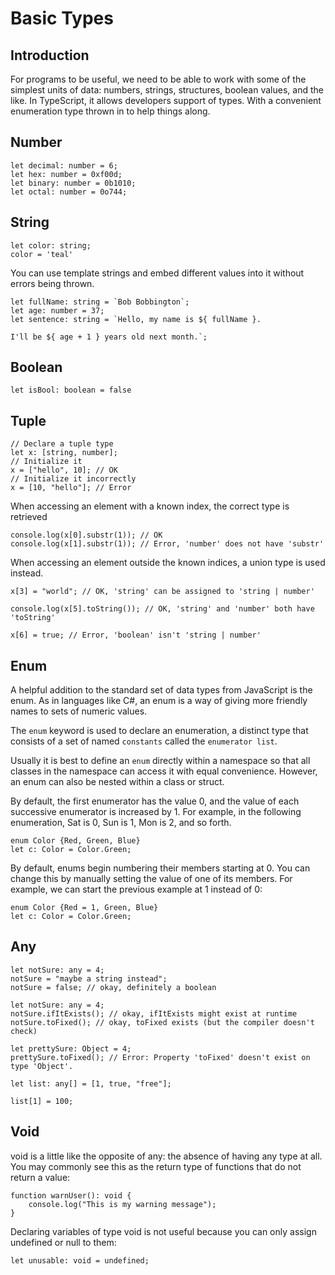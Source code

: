 # Basic Types

## Introduction

For programs to be useful, we need to be able to work with some of the simplest units of data: numbers, strings, structures, boolean values, and the like. In TypeScript, it allows developers support of types. With a convenient enumeration type thrown in to help things along.

## Number

```
let decimal: number = 6;
let hex: number = 0xf00d;
let binary: number = 0b1010;
let octal: number = 0o744;
```

## String

```
let color: string;
color = 'teal'
```

You can use template strings and embed different values into it without errors being thrown. 

```
let fullName: string = `Bob Bobbington`;
let age: number = 37;
let sentence: string = `Hello, my name is ${ fullName }.

I'll be ${ age + 1 } years old next month.`;
```

## Boolean

```
let isBool: boolean = false
```

## Tuple

```
// Declare a tuple type
let x: [string, number];
// Initialize it
x = ["hello", 10]; // OK
// Initialize it incorrectly
x = [10, "hello"]; // Error
```

When accessing an element with a known index, the correct type is retrieved

```
console.log(x[0].substr(1)); // OK
console.log(x[1].substr(1)); // Error, 'number' does not have 'substr'
```

When accessing an element outside the known indices, a union type is used instead.

```
x[3] = "world"; // OK, 'string' can be assigned to 'string | number'

console.log(x[5].toString()); // OK, 'string' and 'number' both have 'toString'

x[6] = true; // Error, 'boolean' isn't 'string | number'
```

## Enum

A helpful addition to the standard set of data types from JavaScript is the enum. As in languages like C#, an enum is a way of giving more friendly names to sets of numeric values.

The ```enum``` keyword is used to declare an enumeration, a distinct type that consists of a set of named ```constants``` called the ```enumerator list```.

Usually it is best to define an ```enum``` directly within a namespace so that all classes in the namespace can access it with equal convenience. However, an enum can also be nested within a class or struct.

By default, the first enumerator has the value 0, and the value of each successive enumerator is increased by 1. For example, in the following enumeration, Sat is 0, Sun is 1, Mon is 2, and so forth.

```
enum Color {Red, Green, Blue}
let c: Color = Color.Green;
```

By default, enums begin numbering their members starting at 0. You can change this by manually setting the value of one of its members. For example, we can start the previous example at 1 instead of 0:

```
enum Color {Red = 1, Green, Blue}
let c: Color = Color.Green;
```

## Any

```
let notSure: any = 4;
notSure = "maybe a string instead";
notSure = false; // okay, definitely a boolean
```

```
let notSure: any = 4;
notSure.ifItExists(); // okay, ifItExists might exist at runtime
notSure.toFixed(); // okay, toFixed exists (but the compiler doesn't check)

let prettySure: Object = 4;
prettySure.toFixed(); // Error: Property 'toFixed' doesn't exist on type 'Object'.
```

```
let list: any[] = [1, true, "free"];

list[1] = 100;

```

## Void

void is a little like the opposite of any: the absence of having any type at all. You may commonly see this as the return type of functions that do not return a value:

```
function warnUser(): void {
    console.log("This is my warning message");
}
```

Declaring variables of type void is not useful because you can only assign undefined or null to them:

```
let unusable: void = undefined;
```